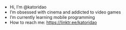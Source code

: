 - Hi, I’m @katoridao
- I’m obsessed with cinema and addicted to video games
- I’m currently learning mobile programming
- How to reach me: https://linktr.ee/katoridao

<!---
katoridao/katoridao is a ✨ special ✨ repository because its `README.md` (this file) appears on your GitHub profile.
You can click the Preview link to take a look at your changes.
--->
